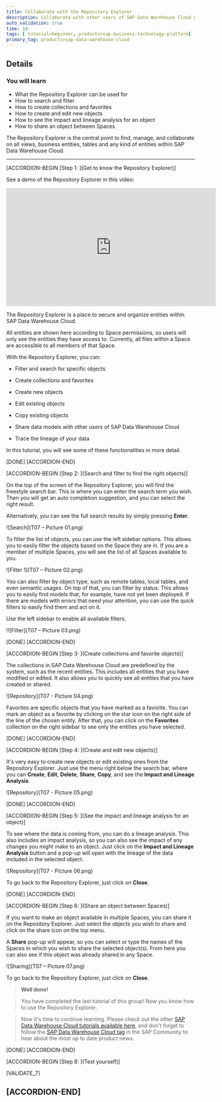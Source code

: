 ```yaml
---
title: Collaborate with the Repository Explorer
description: Collaborate with other users of SAP Data Warehouse Cloud using the Repository Explorer.
auto_validation: true
time: 10
tags: [ tutorial>beginner, products>sap-business-technology-platform]
primary_tag: products>sap-data-warehouse-cloud
---
```


## Details
### You will learn
- What the Repository Explorer can be used for
- How to search and filter
- How to create collections and favorites
- How to create and edit new objects
- How to see the impact and lineage analysis for an object
- How to share an object between Spaces

The Repository Explorer is the central point to find, manage, and collaborate on all views, business entities, tables and any kind of entities within SAP Data Warehouse Cloud.

---

[ACCORDION-BEGIN [Step 1: ](Get to know the Repository Explorer)]

See a demo of the Repository Explorer in this video:


  <iframe width="560" height="315" src="https://www.youtube.com/embed/kxhcpKGzWcw" title="YouTube video player" frameborder="0" allow="accelerometer; autoplay; clipboard-write; encrypted-media; gyroscope; picture-in-picture" allowfullscreen></iframe>


The Repository Explorer is a place to secure and organize entities within SAP Data Warehouse Cloud.

All entities are shown here according to Space permissions, so users will only see the entities they have access to. Currently, all files within a Space are accessible to all members of that Space.

With the Repository Explorer, you can:

- Filter and search for specific objects

- Create collections and favorites

- Create new objects

- Edit existing objects

- Copy existing objects

- Share data models with other users of SAP Data Warehouse Cloud

- Trace the lineage of your data

In this tutorial, you will see some of these functionalities in more detail.


[DONE]
[ACCORDION-END]

[ACCORDION-BEGIN [Step 2: ](Search and filter to find the right objects)]

On the top of the screen of the Repository Explorer, you will find the freestyle search bar. This is where you can enter the search term you wish. Then you will get an auto completion suggestion, and you can select the right result.

Alternatively, you can see the full search results by simply pressing **Enter**.

![Search](T07 – Picture 01.png)

To filter the list of objects, you can use the left sidebar options. This allows you to easily filter the objects based on the Space they are in. If you are a member of multiple Spaces, you will see the list of all Spaces available to you.

![Filter 1](T07 – Picture 02.png)

You can also filter by object type, such as remote tables, local tables, and even semantic usages. On top of that, you can filter by status. This allows you to easily find models that, for example, have not yet been deployed. If there are models with errors that need your attention, you can use the quick filters to easily find them and act on it.

Use the left sidebar to enable all available filters.

!![Filter](T07 – Picture 03.png)


[DONE]
[ACCORDION-END]


[ACCORDION-BEGIN [Step 3: ](Create collections and favorite objects)]

The collections in SAP Data Warehouse Cloud are predefined by the system, such as the recent entities. This includes all entities that you have modified or edited. It also allows you to quickly see all entities that you have created or shared.

![Repository](T07 - Picture 04.png)

Favorites are specific objects that you have marked as a favorite. You can mark an object as a favorite by clicking on the star icon on the right side of the line of the chosen entity. After that, you can click on the **Favorites** collection on the right sidebar to see only the entities you have selected.


[DONE]
[ACCORDION-END]

[ACCORDION-BEGIN [Step 4: ](Create and edit new objects)]

It's very easy to create new objects or edit existing ones from the Repository Explorer. Just use the menu right below the search bar, where you can **Create**, **Edit**, **Delete**, **Share**, **Copy**, and see the **Impact and Lineage Analysis**.

![Repository](T07 - Picture 05.png)


[DONE]
[ACCORDION-END]

[ACCORDION-BEGIN [Step 5: ](See the impact and lineage analysis for an object)]

To see where the data is coming from, you can do a lineage analysis. This also includes an impact analysis, so you can also see the impact of any changes you might make to an object.
Just click on the **Impact and Lineage Analysis** button and a pop-up will open with the lineage of the data included in the selected object.

![Repository](T07 - Picture 06.png)

To go back to the Repository Explorer, just click on **Close**.


[DONE]
[ACCORDION-END]

[ACCORDION-BEGIN [Step 6: ](Share an object between Spaces)]

If you want to make an object available in multiple Spaces, you can share it on the Repository Explorer. Just select the objects you wish to share and click on the share icon on the top menu.

A **Share** pop-up will appear, so you can select or type the names of the Spaces in which you wish to share the selected object(s). From here you can also see if this object was already shared in any Space.

![Sharing](T07 – Picture 07.png)

To go back to the Repository Explorer, just click on **Close**.


> **Well done!**

> You have completed the last tutorial of this group! Now you know how to use the Repository Explorer.

> Now it's time to continue learning. Please check out the other [SAP Data Warehouse Cloud tutorials available here](https://developers.sap.com/tutorial-navigator.html?tag=products:technology-platform/sap-data-warehouse-cloud), and don't forget to follow the [SAP Data Warehouse Cloud tag](https://blogs.sap.com/tags/73555000100800002141/) in the SAP Community to hear about the most up to date product news.


[DONE]
[ACCORDION-END]

[ACCORDION-BEGIN [Step 8: ](Test yourself)]

[VALIDATE_7]

[ACCORDION-END]
---
